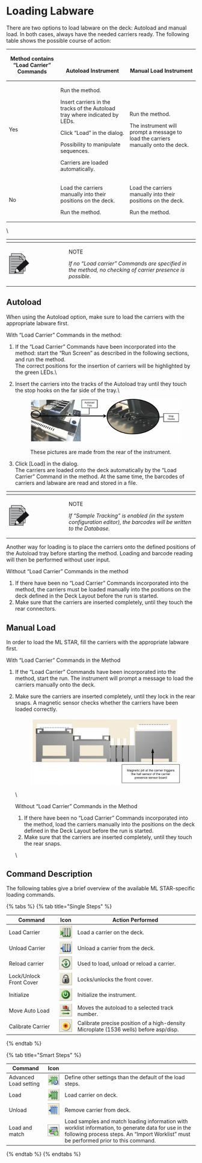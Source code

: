 # Loading Labware

There are two options to load labware on the deck: Autoload and manual load. In both cases, always have the needed carriers ready. The following table shows the possible course of action:

| Method contains “Load Carrier” Commands | <p><br></p><p>Autoload Instrument</p>                                                                                                                                                                                          | <p><br></p><p>Manual Load Instrument</p>                                                                       |
| --------------------------------------- | ------------------------------------------------------------------------------------------------------------------------------------------------------------------------------------------------------------------------------ | -------------------------------------------------------------------------------------------------------------- |
| Yes                                     | <p>Run the method.</p><p>Insert carriers in the tracks of the Autoload tray where indicated by LEDs.</p><p>Click “Load” in the dialog.</p><p>Possibility to manipulate sequences.</p><p>Carriers are loaded automatically.</p> | <p>Run the method.</p><p>The instrument will prompt a message to load the carriers manually onto the deck.</p> |
| No                                      | <p>Load the carriers manually into their positions on the deck.</p><p>Run the method.</p>                                                                                                                                      | <p>Load the carriers manually into their positions on the deck.</p><p>Run the method.</p>                      |

\


<table data-header-hidden><thead><tr><th width="145"></th><th></th></tr></thead><tbody><tr><td><img src="../.gitbook/assets/image (10) (1) (1) (1) (1) (1) (1) (1) (1) (1) (1) (1) (1) (1) (1) (1) (1).png" alt="" data-size="original"></td><td><p>NOTE</p><p><em>If no “Load carrier” Commands are specified in the method, no checking of carrier presence is possible</em>.</p></td></tr></tbody></table>



## Autoload

When using the Autoload option, make sure to load the carriers with the appropriate labware first.



With “Load Carrier” Commands in the method:

1. If the “Load Carrier” Commands have been incorporated into the method: start the “Run Screen” as described in the following sections, and run the method.\
   The correct positions for the insertion of carriers will be highlighted by the green LEDs.\

2.  Insert the carriers into the tracks of the Autoload tray until they touch the stop hooks on the far side of the tray.\


    <figure><img src="../.gitbook/assets/image (107) (1) (1).png" alt=""><figcaption><p>These pictures are made from the rear of the instrument. </p></figcaption></figure>
3. Click \[Load] in the dialog.\
   The carriers are loaded onto the deck automatically by the “Load Carrier” Command in the method. At the same time, the barcodes of carriers and labware are read and stored in a file.

<table data-header-hidden><thead><tr><th width="145"></th><th></th></tr></thead><tbody><tr><td><img src="../.gitbook/assets/image (10) (1) (1) (1) (1) (1) (1) (1) (1) (1) (1) (1) (1) (1) (1) (1) (1).png" alt="" data-size="original"></td><td><p>NOTE</p><p><em>If “Sample Tracking” is enabled (in the system configuration editor), the barcodes will be written to the Database.</em></p></td></tr></tbody></table>



Another way for loading is to place the carriers onto the defined positions of the Autoload tray before starting the method. Loading and barcode reading will then be performed without user input.



Without “Load Carrier” Commands in the method

1. If there have been no “Load Carrier” Commands incorporated into the method, the carriers must be loaded manually into the positions on the deck defined in the Deck Layout before the run is started.
2. Make sure that the carriers are inserted completely, until they touch the rear connectors.



## Manual Load

In order to load the ML STAR, fill the carriers with the appropriate labware first.



With “Load Carrier” Commands in the Method

1. If the “Load Carrier” Commands have been incorporated into the method, start the run. The instrument will prompt a message to load the carriers manually onto the deck.
2.  Make sure the carriers are inserted completely, until they lock in the rear snaps. A magnetic sensor checks whether the carriers have been loaded correctly.

    <figure><img src="../.gitbook/assets/image (108) (1) (1).png" alt="" width="563"><figcaption></figcaption></figure>

    \


    Without “Load Carrier” Commands in the Method

    1. If there have been no “Load Carrier” Commands incorporated into the method, load the carriers manually into the positions on the deck defined in the Deck Layout before the run is started.
    2. Make sure that the carriers are inserted completely, until they touch the rear snaps.

    \


## Command Description

The following tables give a brief overview of the available ML STAR-specific loading commands.

{% tabs %}
{% tab title="Single Steps" %}


| Command                 | Icon                                                                               | Action Performed                                                                      |
| ----------------------- | ---------------------------------------------------------------------------------- | ------------------------------------------------------------------------------------- |
| Load Carrier            | <img src="../.gitbook/assets/image (109) (1) (1).png" alt="" data-size="original"> | Load a carrier on the deck.                                                           |
| Unload Carrier          | <img src="../.gitbook/assets/image (110) (1) (1).png" alt="" data-size="original"> | Unload a carrier from the deck.                                                       |
| Reload carrier          | <img src="../.gitbook/assets/image (111) (1) (1).png" alt="" data-size="original"> | Used to load, unload or reload a carrier.                                             |
| Lock/Unlock Front Cover | <img src="../.gitbook/assets/image (112) (1) (1).png" alt="" data-size="original"> | Locks/unlocks the front cover.                                                        |
| Initialize              | <img src="../.gitbook/assets/image (113) (1) (1).png" alt="" data-size="original"> | Initialize the instrument.                                                            |
| Move Auto Load          | <img src="../.gitbook/assets/image (114) (1) (1).png" alt="" data-size="original"> | Moves the autoload to a selected track number.                                        |
| Calibrate Carrier       | <img src="../.gitbook/assets/image (115) (1) (1).png" alt="" data-size="original"> | Calibrate precise position of a high-density Microplate (1536 wells) before asp/disp. |
{% endtab %}

{% tab title="Smart Steps" %}


| Command               | Icon                                                                               |                                                                                                                                                                                              |
| --------------------- | ---------------------------------------------------------------------------------- | -------------------------------------------------------------------------------------------------------------------------------------------------------------------------------------------- |
| Advanced Load setting | <img src="../.gitbook/assets/image (116) (1) (1).png" alt="" data-size="original"> | Define other settings than the default of the load steps.                                                                                                                                    |
| Load                  | <img src="../.gitbook/assets/image (117) (1) (1).png" alt="" data-size="original"> | Load carrier on deck.                                                                                                                                                                        |
| Unload                | <img src="../.gitbook/assets/image (118) (1) (1).png" alt="" data-size="original"> | Remove carrier from deck.                                                                                                                                                                    |
| Load and match        | <img src="../.gitbook/assets/image (119) (1) (1).png" alt="" data-size="original"> | Load samples and match loading information with worklist information, to generate data for use in the following process steps. An “Import Worklist” must be performed prior to this command. |
{% endtab %}
{% endtabs %}

